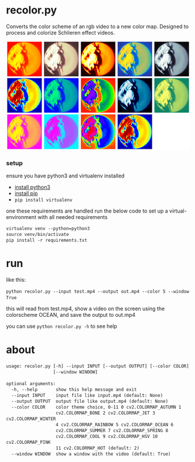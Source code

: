 # recolor.py

Converts the color scheme of an rgb video to a new color map. Designed to process and colorize Schlieren effect videos.

![montage of effects](montage.png)


### setup

ensure you have python3 and virtualenv installed

* [install python3](https://www.python.org/downloads/)
* [install pip](https://pip.pypa.io/en/stable/installing/)
* `pip install virtualenv`

one these requirements are handled run the below code to set up a 
virtual-environment with all needed requirements 

```
virtualenv venv --python=python3
source venv/bin/activate
pip install -r requirements.txt
```

# run

like this:

`python recolor.py --input test.mp4 --output out.mp4 --color 5 --window True`

this will read from test.mp4, show a video on the screen using the colorscheme OCEAN, and save the output to out.mp4

you can use `python recolor.py -h` to see help

# about 


```
usage: recolor.py [-h] --input INPUT [--output OUTPUT] [--color COLOR]
                  [--window WINDOW]

optional arguments:
  -h, --help       show this help message and exit
  --input INPUT    input file like input.mp4 (default: None)
  --output OUTPUT  output file like output.mp4 (default: None)
  --color COLOR    color theme choice, 0-11 0 cv2.COLORMAP_AUTUMN 1
                   cv2.COLORMAP_BONE 2 cv2.COLORMAP_JET 3 cv2.COLORMAP_WINTER
                   4 cv2.COLORMAP_RAINBOW 5 cv2.COLORMAP_OCEAN 6
                   cv2.COLORMAP_SUMMER 7 cv2.COLORMAP_SPRING 8
                   cv2.COLORMAP_COOL 9 cv2.COLORMAP_HSV 10 cv2.COLORMAP_PINK
                   11 cv2.COLORMAP_HOT (default: 2)
  --window WINDOW  show a window with the video (default: True)
```

